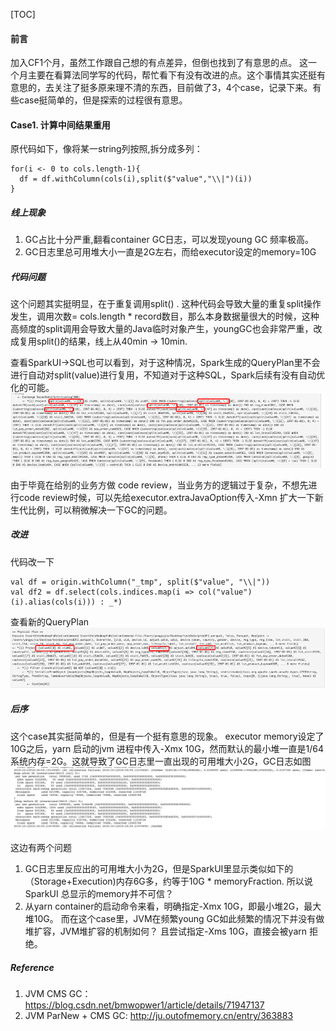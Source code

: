 [TOC]
####  前言
加入CF1个月，虽然工作跟自己想的有点差异，但倒也找到了有意思的点。
这一个月主要在看算法同学写的代码，帮忙看下有没有改进的点。这个事情其实还挺有意思的，去关注了挺多原来理不清的东西，目前做了3，4个case，记录下来。有些case挺简单的，但是探索的过程很有意思。

#### Case1. 计算中间结果重用
原代码如下，像将某一string列按照,拆分成多列：
```
for(i <- 0 to cols.length-1){
  df = df.withColumn(cols(i),split($"value","\\|")(i))
}
```

##### 线上现象
1. GC占比十分严重,翻看container GC日志，可以发现young GC 频率极高。
2. GC日志里总可用堆大小一直是2G左右，而给executor设定的memory=10G


##### 代码问题

这个问题其实挺明显，在于重复调用split() . 这种代码会导致大量的重复split操作发生，调用次数= cols.length * record数目，那么本身数据量很大的时候，这种高频度的split调用会导致大量的Java临时对象产生，youngGC也会非常严重，改成复用split()的结果，线上从40min -> 10min.

查看SparkUI→SQL也可以看到，对于这种情况，Spark生成的QueryPlan里不会进行自动对split(value)进行复用，不知道对于这种SQL，Spark后续有没有自动优化的可能。
![split_multiple](https://raw.githubusercontent.com/fuqiliang/review/master/big-data/spark/Spark任务优化/pic/split_multiple.png)

由于毕竟在给别的业务方做 code review，当业务方的逻辑过于复杂，不想先进行code review时候，可以先给executor.extraJavaOption传入-Xmn 扩大一下新生代比例，可以稍微解决一下GC的问题。


##### 改进

代码改一下
```
val df = origin.withColumn("_tmp", split($"value", "\\|"))
val df2 = df.select(cols.indices.map(i => col("value")(i).alias(cols(i))) : _*)

```
查看新的QueryPlan
![split_one](https://raw.githubusercontent.com/fuqiliang/review/master/big-data/spark/Spark任务优化/pic/split_one.png)

##### 后序

这个case其实挺简单的，但是有一个挺有意思的现象。
executor memory设定了10G之后，yarn 启动的jvm 进程中传入-Xmx 10G，然而默认的最小堆一直是1/64系统内存=2G。这就导致了GC日志里一直出现的可用堆大小2G，GC日志如图
![gclog](https://raw.githubusercontent.com/fuqiliang/review/master/big-data/spark/Spark任务优化/pic/gclog.png)

这边有两个问题
1. GC日志里反应出的可用堆大小为2G，但是SparkUI里显示类似如下的（Storage+Execution)内存6G多，约等于10G * memoryFraction. 所以说SparkUI 总显示的memory并不可信？
2. 从yarn container的启动命令来看，明确指定-Xmx 10G，即最小堆2G，最大堆10G。 而在这个case里，JVM在频繁young GC如此频繁的情况下并没有做堆扩容，JVM堆扩容的机制如何？ 且尝试指定-Xms 10G，直接会被yarn 拒绝。 

##### Reference

1. JVM CMS GC： <https://blog.csdn.net/bmwopwer1/article/details/71947137>
2. JVM ParNew + CMS GC: <http://ju.outofmemory.cn/entry/363883>









